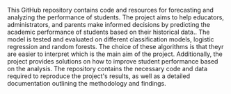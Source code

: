 This GitHub repository contains code and resources for forecasting and analyzing the performance of students. The project aims to help educators, administrators, and parents make informed decisions by predicting the academic performance of students based on their historical data.. 
The model is tested and evaluated on different classification models, logistic regression and random forests. The choice of these algorithms is that theyr are easier to interpret which is the main aim of the project. 
Additionally, the project provides solutions on how to improve student performance based on the analysis. The repository contains the necessary code and data required to reproduce the project's results, as well as a detailed documentation outlining the methodology and findings.
